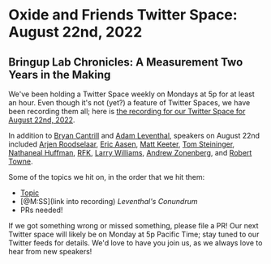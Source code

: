# Oxide and Friends Twitter Space: August 22nd, 2022

## Bringup Lab Chronicles: A Measurement Two Years in the Making

We've been holding a Twitter Space weekly on Mondays at 5p for at least an hour.
Even though it's not (yet?) a feature of Twitter Spaces, we have been
recording them all; here is
[the recording for our Twitter Space for August 22nd, 2022](https://youtu.be/Mx59H47_07s).

In addition to
[Bryan Cantrill](https://twitter.com/bcantrill) and
[Adam Leventhal](https://twitter.com/ahl),
speakers on August 22nd included
[Arjen Roodselaar](https://twitter.com/arjenroodselaar),
[Eric Aasen](https://twitter.com/random_enginerd),
[Matt Keeter](https://twitter.com/impraxical),
[Tom Steininger](https://twitter.com/tom0xide),
[Nathaneal Huffman](https://twitter.com/SyntheticGate),
[RFK](https://twitter.com/RobertFKeith),
[Larry Williams](https://twitter.com/L_Williams377),
[Andrew Zonenberg](https://twitter.com/azonenberg), and
[Robert Towne](https://twitter.com/RobertTowne13).

Some of the topics we hit on, in the order that we hit them:

- [Topic](link)
- [@M:SS](link into recording)
  *Leventhal's Conundrum*
- PRs needed!

If we got something wrong or missed something, please file a PR!
Our next Twitter space will likely be on Monday at 5p Pacific Time; stay tuned
to our Twitter feeds for details.  We'd love to have you join us, as we
always love to hear from new speakers!

